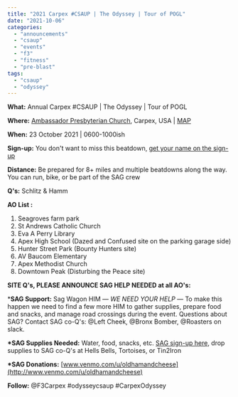```yaml
---
title: "2021 Carpex #CSAUP | The Odyssey | Tour of POGL"
date: "2021-10-06"
categories: 
  - "announcements"
  - "csaup"
  - "events"
  - "f3"
  - "fitness"
  - "pre-blast"
tags: 
  - "csaup"
  - "odyssey"
---
```


**What:** Annual Carpex #CSAUP | The Odyssey | Tour of POGL

**Where:** [](https://www.google.com/maps/place/Ambassador+Presbyterian+Church/@35.7284877,-78.8432034,17z/data=!3m1!4b1!4m5!3m4!1s0x89ac92a6de19f4bb:0xb190428abf7a130a!8m2!3d35.7283625!4d-78.8409618?hl=en-US)[Ambassador Presbyterian Church](https://goo.gl/maps/jcEu8yr5UBV61iv98), Carpex, USA | [MAP](https://onthegomap.com/s/871uhr8u)

**When:** 23 October 2021 | 0600-1000ish

**Sign-up:** You don't want to miss this beatdown, [get your name on the sign-up](https://docs.google.com/spreadsheets/d/1Rcus1J4TK9_43KVj9QKWuwLaAx88ghCUGdFCwM7Tz7E/edit#gid=129013043)

**Distance:** Be prepared for 8+ miles and multiple beatdowns along the way. You can run, bike, or be part of the SAG crew

**Q's:** Schlitz & Hamm

**AO List :**

1. Seagroves farm park
2. St Andrews Catholic Church
3. Eva A Perry Library
4. Apex High School (Dazed and Confused site on the parking garage side)
5. Hunter Street Park (Bounty Hunters site)
6. AV Baucom Elementary
7. Apex Methodist Church
8. Downtown Peak (Disturbing the Peace site)

**SITE Q's, PLEASE ANNOUNCE SAG HELP NEEDED at all AO's:**

\***SAG Support:** Sag Wagon HIM — _WE NEED YOUR HELP_ — To make this happen we need to find a few more HIM to gather supplies, prepare food and snacks, and manage road crossings during the event. Questions about SAG? Contact SAG co-Q's: @Left Cheek, @Bronx Bomber, @Roasters on slack.

**\*SAG Supplies Needed:** Water, food, snacks, etc. [SAG sign-up here](https://docs.google.com/spreadsheets/d/1063BRBpEc8KNyfatMwoJFcR4iX7UnKT96ETt41EUkyk/edit#gid=1359589939), drop supplies to SAG co-Q's at Hells Bells, Tortoises, or Tin2Iron

**\*SAG Donations:** [www.venmo.com/u/oldhamandcheese](http://www.venmo.com/u/oldhamandcheese)

**Follow:** @F3Carpex #odysseycsaup #CarpexOdyssey

